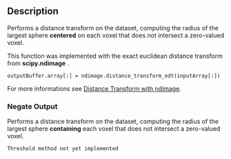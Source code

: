 ## Description

Performs a distance transform on the dataset, computing the radius of the largest sphere **centered** on each voxel that does not intersect a zero-valued voxel.

This function was implemented with the exact euclidean distance transform from **scipy.ndimage** . 

```outputBuffer.array[:] = ndimage.distance_transform_edt(inputArray[:])```

For more informations see [Distance Transform with ndimage](https://docs.scipy.org/doc/scipy-0.14.0/reference/generated/scipy.ndimage.morphology.distance_transform_edt.html).


### Negate Output
Performs a distance transform on the dataset, computing the radius of the largest sphere **containing** each voxel that does not intersect a zero-valued voxel.

```Threshold method not yet implemented```







